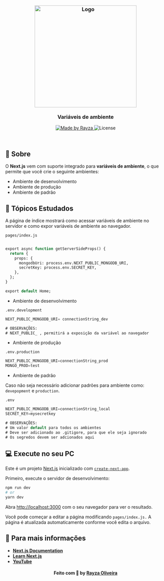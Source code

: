 <h3 align="center">
    <img alt="Logo" title="#logo" width="320px" src="https://upload.wikimedia.org/wikipedia/commons/thumb/8/8e/Nextjs-logo.svg/800px-Nextjs-logo.svg.png">
    <br />
    <br />
    <b>Variáveis de ambiente </b>
    <br />
</h3>
<p align="center">
  <a href="https://www.linkedin.com/in/rayza-oliveira-costa-482658129/">
    <img alt="Made by Rayza" src="https://img.shields.io/badge/made%20by-Rayza%20Oliveira-black">
  </a>
  <img alt="License" src="https://img.shields.io/badge/licence-MIT-black">
</p>

<br />

## :bookmark: Sobre

 O <strong>Next.js</strong> vem com suporte integrado para <strong>variáveis de ambiente</strong>, o que permite que você crie o seguinte ambientes:

  - Ambiente de desenvolvimento
  - Ambiente de produção
  - Ambiente de padrão

## 📌 Tópicos Estudados

 A página de índice mostrará como acessar variáveis de ambiente no servidor e como expor variáveis de ambiente ao navegador.
 
`pages/index.js`
```sql

export async function getServerSideProps() {
  return {
    props: {
      mongodbUri: process.env.NEXT_PUBLIC_MONGODB_URI,
      secretKey: process.env.SECRET_KEY,
    },
  };
}

export default Home;
```

- Ambiente de desenvolvimento

`.env.development` 

```sql
NEXT_PUBLIC_MONGODB_URI= connectionString_dev

# OBSERVAÇÕES:
# NEXT_PUBLIC_ , permitirá a exposição da variável ao navegador  
```

- Ambiente de produção

`.env.production` 

```sql
NEXT_PUBLIC_MONGODB_URI=connectionString_prod
MONGO_PROD=test
```

- Ambiente de padrão

Caso não seja necessário adicionar padrões para ambiente como: `devepopment` e `production`.

`.env`

```sql
NEXT_PUBLIC_MONGODB_URI=connectionString_local
SECRET_KEY=mysecretkey

# OBSERVAÇÕES:
# Um valor default para todos os ambientes
# Deve ser adicionado ao .gitigore, para que ele seja ignorado
# Os segredos devem ser adcionados aqui
```
</p>

## :computer: Execute no seu PC 

Este é um projeto [Next.js](https://nextjs.org/) inicializado com [`create-next-app`](https://github.com/vercel/next.js/tree/canary/packages/create-next-app).


Primeiro, execute o servidor de desenvolvimento:

```bash
npm run dev
# or
yarn dev
```

Abra [http://localhost:3000](http://localhost:3000) com o seu navegador para ver o resultado.

Você pode começar a editar a página modificando `pages/index.js.` A página é atualizada automaticamente conforme você edita o arquivo.

## :rocket: Para mais informações


- **[Next.js Documentation](https://nextjs.org/docs)**
- **[Learn Next.js](https://nextjs.org/learn)**
- **[YouTube](https://www.youtube.com/watch?v=KCujq1URx2E)**


<h4 align="center">
    Feito com 🖤 by <a href="https://www.linkedin.com/in/rayza-oliveira-costa-482658129/" target="_blank">Rayza Oliveira</a>
</h4>
<!-- 
## Deploy on Vercel

The easiest way to deploy your Next.js app is to use the [Vercel Platform](https://vercel.com/import?utm_medium=default-template&filter=next.js&utm_source=create-next-app&utm_campaign=create-next-app-readme) from the creators of Next.js.

Check out our [Next.js deployment documentation](https://nextjs.org/docs/deployment) for more details. -->



